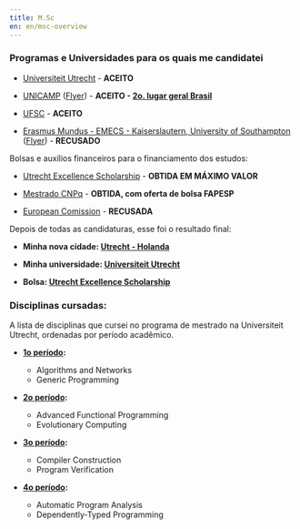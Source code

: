 ```yaml
---
title: M.Sc
en: en/msc-overview
---
```



### Programas e Universidades para os quais me candidatei

  * [Universiteit Utrecht](http://www.uu.nl/university/international-students/EN/computingscience/Pages/default.aspx) - **ACEITO**

  * [UNICAMP](http://www.ic.unicamp.br/pos) ([Flyer](http://constantijn.alvb.in/bsc2msc/unicamp/IC-Flyer-Portugues-2010-07-22.pdf)) -
    **ACEITO - [2o. lugar geral Brasil](http://constantijn.alvb.in/bsc2msc/unicamp/resultado/resultado_unicamp_2012.html)**

  * [UFSC](http://ppgcc.ufsc.br) - **ACEITO**

  * [Erasmus Mundus - EMECS - Kaiserslautern, University of Southampton](http://mundus.eit.uni-kl.de/)
    ([Flyer](http://constantijn.alvb.in/bsc2msc/emecs/EMECS-Infoleaflet_17_Mai_2011.pdf)) - **RECUSADO**

Bolsas e auxílios financeiros para o financiamento dos estudos:

  * [Utrecht Excellence Scholarship](http://www.uu.nl/university/international-students/en/financialmatters/grantsandscholarships/Pages/utrechtexcellencescholarships.aspx) - **OBTIDA EM MÁXIMO VALOR**

  * [Mestrado CNPq](http://www.cnpq.br/web/guest/no-pais) - **OBTIDA, com oferta de bolsa FAPESP**

  * [European Comission](http://eacea.ec.europa.eu/erasmus_mundus/results_compendia/selected_projects_action_1_master_courses_en.php) - **RECUSADA**


Depois de todas as candidaturas, esse foi o resultado final:

  * **Minha nova cidade: [Utrecht - Holanda](/pt/blog/ac/sol-iustitiae-ilustra-nos)**

  * **Minha universidade: [Universiteit Utrecht](http://www.uu.nl/university/international-students/EN/computingscience/Pages/default.aspx)**

  * **Bolsa: [Utrecht Excellence Scholarship](http://www.uu.nl/university/international-students/en/financialmatters/grantsandscholarships/Pages/utrechtexcellencescholarships.aspx)**



### Disciplinas cursadas:

A lista de disciplinas que cursei no programa de mestrado na Universiteit Utrecht, ordenadas por período acadêmico.

  * **[1o período](/pt/msc/cs1):**
      + Algorithms and Networks
      + Generic Programming

  * **[2o período](/pt/msc/cs2):**
      + Advanced Functional Programming
      + Evolutionary Computing

  * **[3o período](/pt/msc/cs3):**
      + Compiler Construction
      + Program Verification

  * **[4o período](/pt/msc/cs4):**
      + Automatic Program Analysis
      + Dependently-Typed Programming

